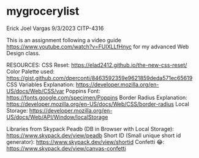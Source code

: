 # mygrocerylist
Erick Joel Vargas
9/3/2023
CITP-4316

This is an assignment following a video guide https://www.youtube.com/watch?v=FUIXLLfHnyc for my advanced Web Design class.

RESOURCES:
CSS Reset: https://elad2412.github.io/the-new-css-reset/
Color Palette used: https://gist.github.com/dperconti/8463592359e9621859deda571ec65619
CSS Variables Explanation: https://developer.mozilla.org/en-US/docs/Web/CSS/var
Poppins Font: https://fonts.google.com/specimen/Poppins
Border Radius Explanation: https://developer.mozilla.org/en-US/docs/Web/CSS/border-radius
Local Storage: https://developer.mozilla.org/en-US/docs/Web/API/Window/localStorage


Libraries from Skypack
Peadb (DB in Browser with Local Storage): https://www.skypack.dev/view/peadb
Short ID (Small unique short id generator): https://www.skypack.dev/view/shortid
Confetti 😂: https://www.skypack.dev/view/canvas-confetti
